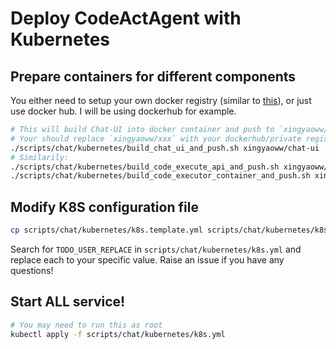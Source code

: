 # Deploy CodeActAgent with Kubernetes

## Prepare containers for different components

You either need to setup your own docker registry (similar to [this](https://www.paulsblog.dev/how-to-install-a-private-docker-container-registry-in-kubernetes/)), or just use docker hub. I will be using dockerhub for example.

```bash
# This will build Chat-UI into docker container and push to `xingyaoww/chat-ui` on docker.io
# Your should replace `xingyaoww/xxx` with your dockerhub/private registry path!
./scripts/chat/kubernetes/build_chat_ui_and_push.sh xingyaoww/chat-ui
# Similarily:
./scripts/chat/kubernetes/build_code_execute_api_and_push.sh xingyaoww/codeact-execute-api
./scripts/chat/kubernetes/build_code_executor_container_and_push.sh xingyaoww/codeact-executor
```

## Modify K8S configuration file

```bash
cp scripts/chat/kubernetes/k8s.template.yml scripts/chat/kubernetes/k8s.yml
```

Search for `TODO_USER_REPLACE` in `scripts/chat/kubernetes/k8s.yml` and replace each to your specific value. Raise an issue if you have any questions!

## Start ALL service!

```bash
# You may need to run this as root
kubectl apply -f scripts/chat/kubernetes/k8s.yml
```
